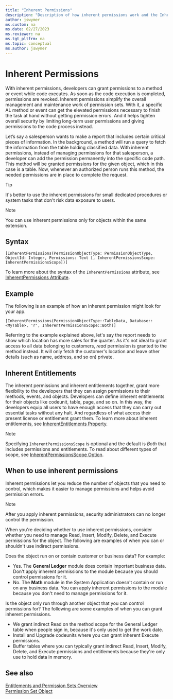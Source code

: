 ```yaml
---
title: "Inherent Permissions"
description: "Description of how inherent permissions work and the InherentPermissions attribute in AL for Business Central."
author: jswymer
ms.custom: na
ms.date: 02/27/2023
ms.reviewer: na
ms.tgt_pltfrm: na
ms.topic: conceptual
ms.author: jswymer
---
```


# Inherent Permissions

With inherent permissions, developers can grant permissions to a method or event while code executes. As soon as the code execution is completed, permissions are revoked. Inherent permissions simplify the overall management and maintenance work of permission sets. With it, a specific AL method or event can get the elevated permissions necessary to finish the task at hand without getting permission errors. And it helps tighten overall security by limiting long-term user permissions and giving permissions to the code process instead.

Let’s say a salesperson wants to make a report that includes certain critical pieces of information. In the background, a method will run a query to fetch the information from the table holding classified data. With inherent permissions, instead of managing permissions for that salesperson, a developer can add the permission permanently into the specific code path. This method will be granted permissions for the given object, which in this case is a table. Now, whenever an authorized person runs this method, the needed permissions are in place to complete the request.

>[!TIP]
> It's better to use the inherent permissions for small dedicated procedures or system tasks that don't risk data exposure to users.

> [!NOTE]
> You can use inherent permissions only for objects within the same extension.

## Syntax

```AL
[InherentPermissions(PermissionObjectType: PermissionObjectType, ObjectId: Integer, Permissions: Text [, InherentPermissionsScope: InherentPermissionsScope])]
```

To learn more about the syntax of the `InherentPermissions` attribute, see [InherentPermissions Attribute](../developer/attributes/devenv-inherentpermissions-attribute.md).

## Example

The following is an example of how an inherent permission might look for your app.

```AL
[InherentPermissions(PermissionObjectType::TableData, Database::<MyTable>, 'r', InherentPermissionsScope::Both)]

```

Referring to the example explained above, let's say the report needs to show which location has more sales for the quarter. As it's not ideal to grant access to all data belonging to customers, *read* permission is granted to the method instead. It will only fetch the customer's location and leave other details (such as name, address, and so on) private.

## Inherent Entitlements

The inherent permissions and inherent entitlements together, grant more flexibility to the developers that they can assign permissions to their methods, events, and objects. Developers can define inherent entitlements for their objects like codeunit, table, page, and so on. In this way, the developers equip all users to have enough access that they can carry out essential tasks without any halt. And regardless of what access their present license or entitlement grant them. To learn more about inherent entitlements, see [InherentEntitlements Property](../developer/properties/devenv-inherententitlements-property.md).

>[!NOTE]
> Specifying `InherentPermissionsScope` is optional and the default is *Both* that includes permissions and entitlements. To read about different types of scope, see [InherentPermissionsScope Option](../developer/methods-auto/inherentpermissionsscope/inherentpermissionsscope-option.md).

## When to use inherent permissions

Inherent permissions let you reduce the number of objects that you need to control, which makes it easier to manage permissions and helps avoid permission errors.

> [!NOTE]
> After you apply inherent permissions, security administrators can no longer control the permission.

When you're deciding whether to use inherent permissions, consider whether you need to manage Read, Insert, Modify, Delete, and Execute permissions for the object. The following are examples of when you can or shouldn't use indirect permissions.

Does the object run on or contain customer or business data? For example:

* Yes. The **General Ledger** module does contain important business data. Don't apply inherent permissions to the module because you should control permissions for it.
* No. The **Math** module in the System Application doesn't contain or run on any business data. You can apply inherent permissions to the module because you don't need to manage permissions for it.

Is the object only run through another object that you can control permissions for? The following are some examples of when you can grant inherent permissions.

* We grant indirect Read on the method scope for the General Ledger table when people sign in, because it's only used to get the work date.
* Install and Upgrade codeunits where you can grant inherent Execute permissions.
* Buffer tables where you can typically grant indirect Read, Insert, Modify, Delete, and Execute permissions and entitlements because they're only use to hold data in memory.

## See also

[Entitlements and Permission Sets Overview](../developer/devenv-entitlements-and-permissionsets-overview.md)  
[Permission Set Object](../developer/devenv-permissionset-object.md)
